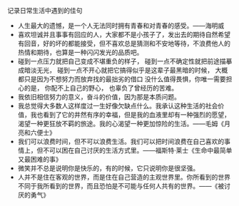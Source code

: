 记录日常生活中遇到的佳句
- 人生最大的遗憾，是一个人无法同时拥有青春和对青春的感受。——海明威
- 喜欢坦诚并且事事有回应的人，大家都不是小孩子了，发出去的期待自然希望有回音，好的坏的都能接受，但不喜欢总是猜测和不安地等待，不浪费他人的热情和期待，也算是一种闪闪发光的品质吧。
- 碰到一点压力就把自己变成不堪重负的样子，
碰到一点不确定性就把前途描摹成暗淡无光，
碰到一点不开心就把它搞得似乎是这辈子最黑暗的时候，
大概都只是因为不想努力而放弃找的最拙劣的借口
没什么值得畏惧，你唯一需要担心的是，
你配不上自己的野心，
也辜负了曾经历的苦难。
- 我依旧相信努力的意义，奋斗的价值，因为那是本质问题。
- 我总觉得大多数人这样度过一生好像欠缺点什么。我承认这种生活的社会价值，我也看到了它的井然有序的幸福，但是我的血液里却有一种强烈的愿望，渴望一种更狂放不羁的旅途。我的心渴望一种更加惊险的生活。——毛姆《月亮和六便士》
- 我们可以浪费时间，但不可以浪费生活。我们可以把时间浪费在自己喜欢的事情上，但不可以困在自己讨厌的生活方式里。——福斯特·莱士《生命中最简单又最困难的事》
- 微笑并不总是说明你是快乐的，有的时候，它只说明你是很坚强。
- 人并不是住在客观的世界，而是住在自己营造的主观世界里。你所看到的世界不同于我所看到的世界，而且恐怕是不可能与任何人共有的世界。——《被讨厌的勇气》
